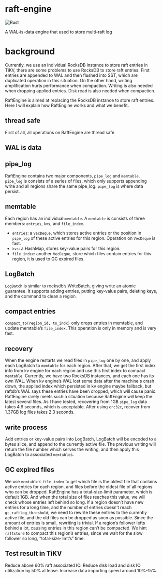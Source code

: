 # raft-engine

![Rust](https://github.com/tikv/raft-engine/workflows/Rust/badge.svg?branch=master)

A WAL-is-data engine that used to store multi-raft log

# background

Currently, we use an individual RocksDB instance to store raft entries in TiKV, there are some problems to use RocksDB to store raft entries. First entries are appended to WAL and then flushed into SST, which are duplicated operation in this situation. On the other hand, writing amplification hurts performance when compaction. Writing is also needed when dropping applied entries. Disk read is also needed when compaction.

RaftEngine is aimed at replacing the RocksDB instance to store raft entries. Here I will explain how RaftEngine works and what we benefit.

## thread safe

First of all, all operations on RaftEngine are thread safe.

## WAL is data

## pipe_log

RaftEngine contains two major components, `pipe_log` and `memtable`.
`pipe_log` is consists of a series of files, which only supports appending write and all regions share the same pipe_log. `pipe_log` is where data persist.

## memtable

Each region has an individual `memtable`. A `memtable` is consists of three members: `entries`, `kvs`, and `file_index`.

- `entries`: a `VecDeque`, which stores active entries or the position in `pipe_log` of these active entries for this region. Operation on `VecDeque` is fast.
- `kvs`: a HashMap, stores key-value pairs for this region.
- `file_index`: another `VecDeque`, store which files contain entries for this region, it is used to GC expired files.

## LogBatch

`LogBatch` is similar to rocksdb’s WriteBatch, giving write an atomic guarantee. It supports adding entries, putting key-value pairs, deleting keys, and the command to clean a region.

## compact entries

`compact_to(region_id, to_indx)` only drops entries in memtable, and update memtable’s `file_index`. This operation is only in memory and is very fast.

## recovery

When the engine restarts we read files in `pipe_log` one by one, and apply each LogBatch to `memtable` for each region. After that, we get the first index info from kv engine for each region and use this first index to compact `memtable`.
Currently, we have two RocksDB instances, and each one has its own WAL. When kv engine’s WAL lost some data after the machine's crash down, the applied index which persisted in kv engine maybe fallback, but raftdb’s WAL says these entries have been dropped, which will cause panic.
RaftEngine rarely meets such a situation because RaftEngine will keep the latest several files.
As I have tested, recovering from 1GB `pipe_log` data takes 4.6 seconds, which is acceptable.
After using `crc32c`, recover from 1.37GB log files takes 2.3 seconds.

## write process

Add entries or key-value pairs into LogBatch, LogBatch will be encoded to a bytes slice, and append to the currently active file. The previous writing will return the file number which serves the writing, and then apply this LogBatch to associated `memtable`s.

## GC expired files

We use `memtable`’s `file_index` to get which file is the oldest file that contains active entries for each region, and files before the oldest file of all regions who can be dropped.
RaftEngine has a total-size-limit parameter, which is default 1GB. And when the total size of files reaches this value, we will check whose entries left behind so long.
If a region doesn’t have new entries for a long time, and the number of entries doesn't reach `gc_raftlog_threshold`, we need to rewrite these entries to the currently active file, and the old files can be dropped as soon as possible. Since the amount of entries is small, rewriting is trivial.
If a region’s follower lefts behind a lot, causing entries in this region can’t be compacted. We hint `raftstore` to compact this region’s entries, since we wait for the slow follower so long, “total-size-limt’s” time.

## Test result in TiKV

Reduce above 60% raft associated IO.
Reduce disk load and disk IO utilization by 50% at lease.
Increase data importing speed around 10%-15%.

